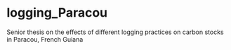 # logging_Paracou
Senior thesis on the effects of different logging practices on carbon stocks in Paracou, French Guiana
